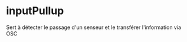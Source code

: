 inputPullup
========

Sert à détecter le passage d'un senseur et le transférer l'information via OSC 
